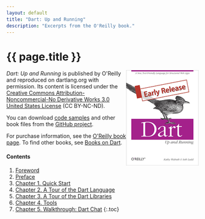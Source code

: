 ```yaml
---
layout: default
title: "Dart: Up and Running"
description: "Excerpts from the O'Reilly book."
---
```


# {{ page.title }}

<a href="http://shop.oreilly.com/product/0636920025719.do"><img
  src="front_cover.png"
  alt="Dart: Up and Running, by Kathy Walrath and Seth Ladd"
  width="190" height="250" align="right" /></a>
_Dart: Up and Running_
is published by O'Reilly and reproduced on dartlang.org with permission.
Its content is licensed under the
[Creative Commons Attribution-Noncommercial-No Derivative Works 3.0
United States License](http://creativecommons.org/licenses/by-nc-nd/3.0/us/)
(CC BY-NC-ND).

You can download [code samples](https://github.com/dart-lang/dart-up-and-running-book/tree/master/code) and other book files from the
[GitHub project](https://github.com/dart-lang/dart-up-and-running-book).

For purchase information, see the
[O'Reilly book page](http://shop.oreilly.com/product/0636920025719.do).
To find other books, see [Books on Dart](/books/).


#### Contents
1. [Foreword](pr01.html)
1. [Preface](pr02.html)
1. [Chapter 1. Quick Start](ch01.html)
1. [Chapter 2. A Tour of the Dart Language](ch02.html)
1. [Chapter 3. A Tour of the Dart Libraries](ch03.html)
1. [Chapter 4. Tools](ch04.html)
1. [Chapter 5. Walkthrough: Dart Chat](ch05.html)
{:.toc}

